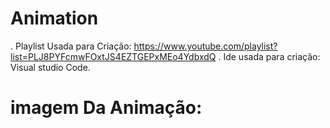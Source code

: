 # Animation
. Playlist Usada para Criação: https://www.youtube.com/playlist?list=PLJ8PYFcmwFOxtJS4EZTGEPxMEo4YdbxdQ . Ide usada para criação: Visual studio Code.
 # imagem Da Animação:
 
